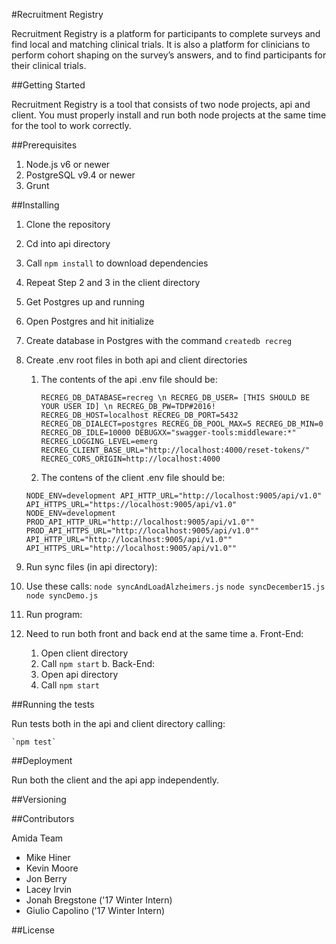 #Recruitment Registry

Recruitment Registry is a platform for participants to complete surveys and find local and matching clinical trials. It is also a platform for clinicians to perform cohort shaping on the survey’s answers, and to find participants for their clinical trials.

##Getting Started

Recruitment Registry is a tool that consists of two node projects, api and client. You must properly install and run both node projects at the same time for the tool to work correctly.

##Prerequisites

1. Node.js v6 or newer
2. PostgreSQL v9.4 or newer
3. Grunt

##Installing

1. Clone the repository
2. Cd into api directory
3. Call `npm install`  to download dependencies
4. Repeat Step 2 and 3 in the client directory
5. Get Postgres up and running
  1. Open Postgres and hit initialize
6. Create database in Postgres with the command `createdb recreg`
7. Create .env root files in both api and client directories
  	1. The contents of the api .env file should be:

	   `RECREG_DB_DATABASE=recreg \n
      RECREG_DB_USER= [THIS SHOULD BE YOUR USER ID] \n
	    RECREG_DB_PW=TDP#2016!
	    RECREG_DB_HOST=localhost
	    RECREG_DB_PORT=5432
	    RECREG_DB_DIALECT=postgres
	    RECREG_DB_POOL_MAX=5
	    RECREG_DB_MIN=0
	    RECREG_DB_IDLE=10000
	    DEBUGXX="swagger-tools:middleware:*"
	    RECREG_LOGGING_LEVEL=emerg
	    RECREG_CLIENT_BASE_URL="http://localhost:4000/reset-tokens/"
	    RECREG_CORS_ORIGIN=http://localhost:4000
      `

    2. The contens of the client .env file should be:

   	 `NODE_ENV=development
  		API_HTTP_URL="http://localhost:9005/api/v1.0"
  		API_HTTPS_URL="https://localhost:9005/api/v1.0"
  		NODE_ENV=development
  		PROD_API_HTTP_URL="http://localhost:9005/api/v1.0""
  		PROD_API_HTTPS_URL="http://localhost:9005/api/v1.0""
  		API_HTTP_URL="http://localhost:9005/api/v1.0""
  		API_HTTPS_URL="http://localhost:9005/api/v1.0""`

8. Run sync files (in api directory):
  1. Use these calls:
          `node syncAndLoadAlzheimers.js`
          `node syncDecember15.js`
          `node syncDemo.js`
9. Run program:
  1. Need to run both front and back end at the same time
    a. Front-End:
      1. Open client directory
      2. Call `npm start`
    b. Back-End:
      1. Open api directory
      2. Call `npm start`

##Running the tests

Run tests both in the api and client directory calling:

    `npm test`

##Deployment

Run both the client and the api app independently.


##Versioning



##Contributors

Amida Team

- Mike Hiner
- Kevin Moore
- Jon Berry  
- Lacey Irvin
- Jonah Bregstone ('17 Winter Intern)
- Giulio Capolino ('17 Winter Intern)

##License
